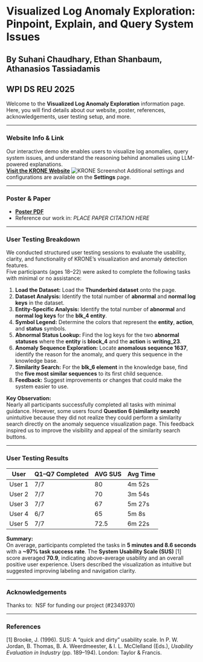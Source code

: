 # Visualized Log Anomaly Exploration: Pinpoint, Explain, and Query System Issues
## By Suhani Chaudhary, Ethan Shanbaum, Athanasios Tassiadamis
## WPI DS REU 2025

Welcome to the **Visualized Log Anomaly Exploration** information page. Here, you will find details about our website, poster, references, acknowledgements, user testing setup, and more.

---

### Website Info & Link
Our interactive demo site enables users to visualize log anomalies, query system issues, and understand the reasoning behind anomalies using LLM-powered explanations.  
[**Visit the KRONE Website**](PLACE_WEBSITE_LINK_HERE)
![KRONE Screenshot](./Krone_Website_Img.png)
Additional settings and configurations are available on the **Settings** page.

---

### Poster & Paper
- [**Poster PDF**](PLACE_POSTER_LINK_HERE)  
- Reference our work in: *PLACE PAPER CITATION HERE*

---

### User Testing Breakdown
We conducted structured user testing sessions to evaluate the usability, clarity, and functionality of KRONE’s visualization and anomaly detection features.  
Five participants (ages 18–22) were asked to complete the following tasks with minimal or no assistance:

1. **Load the Dataset:** Load the **Thunderbird dataset** onto the page.  
2. **Dataset Analysis:** Identify the total number of **abnormal** and **normal log keys** in the dataset.  
3. **Entity-Specific Analysis:** Identify the total number of **abnormal** and **normal log keys** for the **blk_4 entity**.  
4. **Symbol Legend:** Determine the colors that represent the **entity**, **action**, and **status** symbols.  
5. **Abnormal Status Lookup:** Find the log keys for the two **abnormal statuses** where the **entity** is **block_4** and the **action** is **writing_23**.  
6. **Anomaly Sequence Exploration:** Locate **anomalous sequence 1637**, identify the reason for the anomaly, and query this sequence in the knowledge base.  
7. **Similarity Search:** For the **blk_6 element** in the knowledge base, find the **five most similar sequences** to its first child sequence.  
8. **Feedback:** Suggest improvements or changes that could make the system easier to use.

**Key Observation:**  
Nearly all participants successfully completed all tasks with minimal guidance. However, some users found **Question 6 (similarity search)** unintuitive because they did not realize they could perform a similarity search directly on the anomaly sequence visualization page. This feedback inspired us to improve the visibility and appeal of the similarity search buttons.

---

### User Testing Results

| User   | Q1–Q7 Completed | AVG SUS | Avg Time |
|--------|-----------------|---------|----------|
| User 1 | 7/7             | 80      | 4m 52s   |
| User 2 | 7/7             | 70      | 3m 54s   |
| User 3 | 7/7             | 67      | 5m 27s   |
| User 4 | 6/7             | 65      | 5m 8s    |
| User 5 | 7/7             | 72.5    | 6m 22s   |

**Summary:**  
On average, participants completed the tasks in **5 minutes and 8.6 seconds** with a **~97% task success rate**. The **System Usability Scale (SUS)** [1] score averaged **70.9**, indicating above-average usability and an overall positive user experience. Users described the visualization as intuitive but suggested improving labeling and navigation clarity.

---

### Acknowledgements
Thanks to: ​
NSF for funding our project (#2349370)

---
### References
[1] Brooke, J. (1996). SUS: A “quick and dirty” usability scale. In P. W. Jordan, B. Thomas, B. A. Weerdmeester, & I. L. McClelland (Eds.), *Usability Evaluation in Industry* (pp. 189–194). London: Taylor & Francis.
